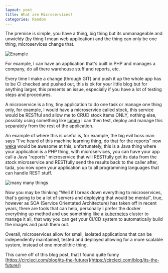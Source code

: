 ```yaml
---
layout: post
title: What are Microservices?
categories: Random
---
```


The premise is simple, you have a thing, big thing but its unmanageable and unwieldy (by thing I mean web application) and the thing can only be one thing, microservices change that.

![Example]({{"https://www.weave.works/assets/images/bltc1f320aca569f087/microservices-infographic.png"}})

For example, I can have an application that's built in PHP and manages a company, do all there warehouse stuff and reports, etc.

Every time I make a change (through GIT) and push it up the whole app has to be CI checked and pushed out, this is ok for your little blog but for anything larger, this presents an issue, especially if you have a lot of testing steps and procedures.

A microservice is a tiny, tiny application to do one task or manage one thing only, for example, I would have a microservice called stock, this service would be RESTful and allow me to CRUD stock items ONLY, nothing else, possibly using something like [lumen](https://lumen.laravel.com/) I can then test, deploy and manage this separately from the rest of the application.

An example of where this is useful is, for example, the big evil boss man says "I've heard of this machine learning thing, do that for the reports" now [weka](https://www.cs.waikato.ac.nz/ml/weka/) would be awesome at this, unfortunately, this is a Java thing where your application is a PHP thing, with microservices, you can have your app call a Java "reports" microservice that will RESTfully get its data from the stock microservice and RESTfully send the results back to the caller after, tada, you now open your application up to all programming languages that can handle REST stuff.

![many many things](http://mherman.org/assets/img/blog/docker-microservices.png)

Now you may be thinking "Well if I break down everything to microservices, that's going to be a lot of servers and deploying that would be mental", true, however as SOA (Service Orientated Architecture) has taken off in recent years, there are tools that can help, personally I prefer the docker everything up method and use something like a [kubernetes](https://kubernetes.io/) cluster to manage it all, that way you can get your CI/CD system to automatically build the images and push them out.

Overall, microservices allow for small, isolated applications that can be independently maintained, tested and deployed allowing for a more scalable system, instead of one monolithic thing.

This came off of this blog post, that I found quite funny [https://circleci.com/blog/its-the-future/](https://circleci.com/blog/its-the-future/)
